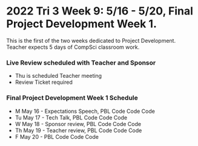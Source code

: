 # 2022 Tri 3 Week 9: 5/16 - 5/20, Final Project Development Week 1.
This is the first of the two weeks dedicated to Project Development.  Teacher expects 5 days of CompSci classroom work.
### Live Review scheduled with Teacher and Sponsor 
*  Thu is scheduled Teacher meeting
*  Review Ticket required
    
###  Final Project Development Week 1 Schedule
* M May 16 - Expectations Speech, PBL Code Code Code
* Tu May 17 - Tech Talk, PBL Code Code Code
* W May 18 - Sponsor review, PBL Code Code Code
* Th May 19 - Teacher review, PBL Code Code Code 
* F May 20 - PBL Code Code Code 
